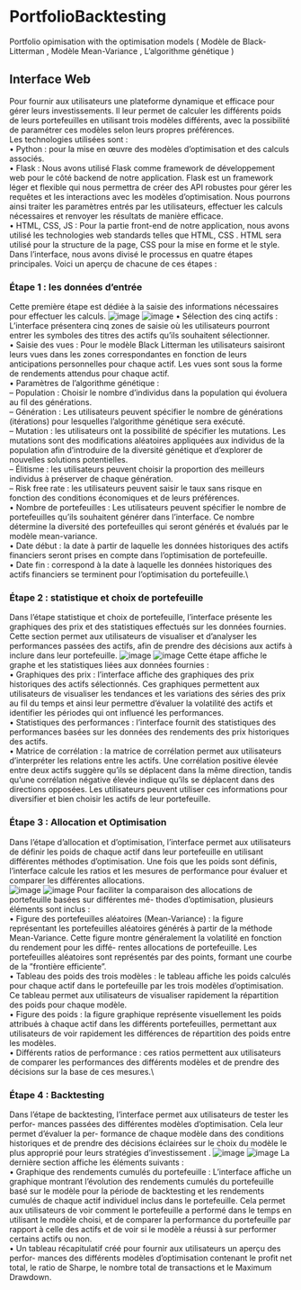 # PortfolioBacktesting
Portfolio opimisation with the optimisation models ( Modèle de Black-Litterman , Modèle Mean-Variance , L’algorithme génétique )
## Interface Web
Pour fournir aux utilisateurs une plateforme dynamique et efficace pour gérer leurs
investissements. Il leur permet de calculer les différents poids de leurs portefeuilles en
utilisant trois modèles différents, avec la possibilité de paramétrer ces modèles selon leurs
propres préférences.\
Les technologies utilisées sont :\
• Python : pour la mise en œuvre des modèles d’optimisation et des calculs associés. \
• Flask : Nous avons utilisé Flask comme framework de développement web pour le
côté backend de notre application. Flask est un framework léger et flexible qui nous
permettra de créer des API robustes pour gérer les requêtes et les interactions avec
les modèles d’optimisation. Nous pourrons ainsi traiter les paramètres entrés par
les utilisateurs, effectuer les calculs nécessaires et renvoyer les résultats de manière
efficace. \
• HTML, CSS, JS : Pour la partie front-end de notre application, nous avons utilisé
les technologies web standards telles que HTML, CSS . HTML sera utilisé pour la
structure de la page, CSS pour la mise en forme et le style.\
Dans l’interface, nous avons divisé le processus en quatre étapes principales. Voici un
aperçu de chacune de ces étapes :
### Étape 1 : les données d’entrée
Cette première étape est dédiée à la saisie des informations nécessaires pour effectuer
les calculs.
![image](https://github.com/saraelaasri/PortfolioBacktesting/assets/91394848/d3220c49-9769-487f-bd1d-12be9cfb0238)
![image](https://github.com/saraelaasri/PortfolioBacktesting/assets/91394848/9f1da2a8-8477-47b0-89c1-a93c6d800bfc)
• Sélection des cinq actifs : L’interface présentera cinq zones de saisie où les utilisateurs pourront entrer les symboles des titres des actifs qu’ils souhaitent sélectionner.\
• Saisie des vues : Pour le modèle Black Litterman les utilisateurs saisiront leurs
vues dans les zones correspondantes en fonction de leurs anticipations personnelles
pour chaque actif. Les vues sont sous la forme de rendements attendus pour chaque
actif.\
• Paramètres de l’algorithme génétique :\
– Population : Choisir le nombre d’individus dans la population qui évoluera
au fil des générations.\
– Génération : Les utilisateurs peuvent spécifier le nombre de générations (itérations) pour lesquelles l’algorithme génétique sera exécuté.\
– Mutation : les utilisateurs ont la possibilité de spécifier les mutations. Les
mutations sont des modifications aléatoires appliquées aux individus de la population afin d’introduire de la diversité génétique et d’explorer de nouvelles
solutions potentielles.\
– Élitisme : les utilisateurs peuvent choisir la proportion des meilleurs individus
à préserver de chaque génération.\
– Risk free rate : les utilisateurs peuvent saisir le taux sans risque en fonction
des conditions économiques et de leurs préférences.\
• Nombre de portefeuilles : Les utilisateurs peuvent spécifier le nombre de portefeuilles qu’ils souhaitent générer dans l’interface. Ce nombre détermine la diversité
des portefeuilles qui seront générés et évalués par le modèle mean-variance.\
• Date début : la date à partir de laquelle les données historiques des actifs financiers
seront prises en compte dans l’optimisation de portefeuille.\
• Date fin : correspond à la date à laquelle les données historiques des actifs financiers
se terminent pour l’optimisation du portefeuille.\
###  Étape 2 : statistique et choix de portefeuille
Dans l’étape statistique et choix de portefeuille, l’interface présente les graphiques
des prix et des statistiques effectués sur les données fournies. Cette section permet aux
utilisateurs de visualiser et d’analyser les performances passées des actifs, afin de prendre
des décisions aux actifs à inclure dans leur portefeuille.
![image](https://github.com/saraelaasri/PortfolioBacktesting/assets/91394848/b01aac9d-b31c-4424-90a3-5c2d6a48bec4)
![image](https://github.com/saraelaasri/PortfolioBacktesting/assets/91394848/6e57e91b-177b-4f48-959e-9654144a8925)
Cette étape affiche le graphe et les statistiques liées aux données fournies :\
• Graphiques des prix : l’interface affiche des graphiques des prix historiques des
actifs sélectionnés. Ces graphiques permettent aux utilisateurs de visualiser les tendances et les variations des séries des prix au fil du temps et ainsi leur permettre
d’évaluer la volatilité des actifs et identifier les périodes qui ont influencé les performances. \
• Statistiques des performances : l’interface fournit des statistiques des performances basées sur les données des rendements des prix historiques des actifs.\
• Matrice de corrélation : la matrice de corrélation permet aux utilisateurs d’interpréter les relations entre les actifs. Une corrélation positive élevée entre deux
actifs suggère qu’ils se déplacent dans la même direction, tandis qu’une corrélation
négative élevée indique qu’ils se déplacent dans des directions opposées. Les utilisateurs peuvent utiliser ces informations pour diversifier et bien choisir les actifs de
leur portefeuille.
### Étape 3 : Allocation et Optimisation
Dans l’étape d’allocation et d’optimisation, l’interface permet aux utilisateurs de définir les poids de chaque actif dans leur portefeuille en utilisant différentes méthodes
d’optimisation. Une fois que les poids sont définis, l’interface calcule les ratios et les mesures de performance pour évaluer et comparer les différentes allocations.\
![image](https://github.com/saraelaasri/PortfolioBacktesting/assets/91394848/157bb943-90a6-4c15-a43c-848aed7d503f)
![image](https://github.com/saraelaasri/PortfolioBacktesting/assets/91394848/22ed6a73-6732-49e9-aceb-921a005b5ac0)
Pour faciliter la comparaison des allocations de portefeuille basées sur différentes mé-
thodes d’optimisation, plusieurs éléments sont inclus :\
• Figure des portefeuilles aléatoires (Mean-Variance) : la figure représentant
les portefeuilles aléatoires générés à partir de la méthode Mean-Variance. Cette
figure montre généralement la volatilité en fonction du rendement pour les diffé-
rentes allocations de portefeuille. Les portefeuilles aléatoires sont représentés par
des points, formant une courbe de la ”frontière efficiente”.\
• Tableau des poids des trois modèles : le tableau affiche les poids calculés pour
chaque actif dans le portefeuille par les trois modèles d’optimisation. Ce tableau
permet aux utilisateurs de visualiser rapidement la répartition des poids pour chaque
modèle.\
• Figure des poids : la figure graphique représente visuellement les poids attribués
à chaque actif dans les différents portefeuilles, permettant aux utilisateurs de voir
rapidement les différences de répartition des poids entre les modèles.\
• Différents ratios de performance : ces ratios permettent aux utilisateurs de
comparer les performances des différents modèles et de prendre des décisions sur la
base de ces mesures.\
### Étape 4 : Backtesting
Dans l’étape de backtesting, l’interface permet aux utilisateurs de tester les perfor-
mances passées des différentes modèles d’optimisation. Cela leur permet d’évaluer la per-
formance de chaque modèle dans des conditions historiques et de prendre des décisions
éclairées sur le choix du modèle le plus approprié pour leurs stratégies d’investissement .
![image](https://github.com/saraelaasri/PortfolioBacktesting/assets/91394848/8c58b7bb-17b7-4330-b6f3-3365eb5d1dae)
![image](https://github.com/saraelaasri/PortfolioBacktesting/assets/91394848/a2848f26-04ea-44bb-b87a-92d14d0f8bbd)
La dernière section affiche les éléments suivants :\
• Graphique des rendements cumulés du portefeuille : L’interface affiche un
graphique montrant l’évolution des rendements cumulés du portefeuille basé sur le
modèle pour la période de backtesting et les rendements cumulés de chaque actif
individuel inclus dans le portefeuille. Cela permet aux utilisateurs de voir comment
le portefeuille a performé dans le temps en utilisant le modèle choisi, et de comparer
la performance du portefeuille par rapport à celle des actifs et de voir si le modèle
a réussi à sur performer certains actifs ou non.\
• Un tableau récapitulatif créé pour fournir aux utilisateurs un aperçu des perfor-
mances des différents modèles d’optimisation contenant le profit net total, le ratio
de Sharpe, le nombre total de transactions et le Maximum Drawdown.










